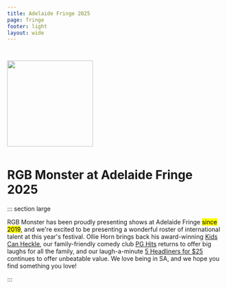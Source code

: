 ```yaml
---
title: Adelaide Fringe 2025
page: fringe
footer: light
layout: wide
---
```


<div class="flexer" style="justify-content: center; margin-top: 3em;"><img src="/monster.webp" style="width: min(200px, 40vw);" /></div>

<h1 class="standalone" style="padding-top: 10px;">
    RGB Monster at Adelaide Fringe 2025
</h1>

::: section large

RGB Monster has been proudly presenting shows at Adelaide Fringe <mark class="subtle">since 2019</mark>, and we're excited to be presenting a wonderful roster of international talent at this year's festival. Ollie Horn brings back his award-winning [Kids Can Heckle](/kids-can-heckle?festival=Adelaide+2025), our family-friendly comedy club [PG Hits](/pg-hits?festival=Adelaide+2025) returns to offer big laughs for all the family, and our laugh-a-minute [5 Headliners for $25](/headliners?festival=Adelaide+2025) continues to offer unbeatable value. We love being in SA, and we hope you find something you love!

:::

<ShowTypesListing filter="Adelaide 2025" />
